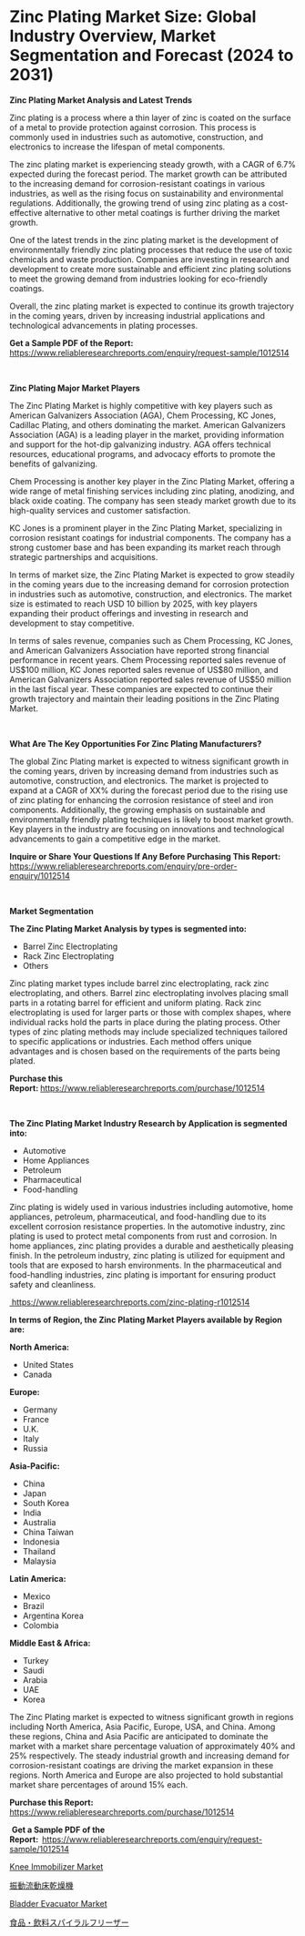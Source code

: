 <p><h1>Zinc Plating Market Size: Global Industry Overview, Market Segmentation and Forecast (2024 to 2031)</h1></p><p><strong>Zinc Plating Market Analysis and Latest Trends</strong></p>
<p><p>Zinc plating is a process where a thin layer of zinc is coated on the surface of a metal to provide protection against corrosion. This process is commonly used in industries such as automotive, construction, and electronics to increase the lifespan of metal components.</p><p>The zinc plating market is experiencing steady growth, with a CAGR of 6.7% expected during the forecast period. The market growth can be attributed to the increasing demand for corrosion-resistant coatings in various industries, as well as the rising focus on sustainability and environmental regulations. Additionally, the growing trend of using zinc plating as a cost-effective alternative to other metal coatings is further driving the market growth.</p><p>One of the latest trends in the zinc plating market is the development of environmentally friendly zinc plating processes that reduce the use of toxic chemicals and waste production. Companies are investing in research and development to create more sustainable and efficient zinc plating solutions to meet the growing demand from industries looking for eco-friendly coatings.</p><p>Overall, the zinc plating market is expected to continue its growth trajectory in the coming years, driven by increasing industrial applications and technological advancements in plating processes.</p></p>
<p><strong>Get a Sample PDF of the Report:&nbsp;</strong> <a href="https://www.reliableresearchreports.com/enquiry/request-sample/1012514">https://www.reliableresearchreports.com/enquiry/request-sample/1012514</a></p>
<p>&nbsp;</p>
<p><strong>Zinc Plating Major Market Players</strong></p>
<p><p>The Zinc Plating Market is highly competitive with key players such as American Galvanizers Association (AGA), Chem Processing, KC Jones, Cadillac Plating, and others dominating the market. American Galvanizers Association (AGA) is a leading player in the market, providing information and support for the hot-dip galvanizing industry. AGA offers technical resources, educational programs, and advocacy efforts to promote the benefits of galvanizing.</p><p>Chem Processing is another key player in the Zinc Plating Market, offering a wide range of metal finishing services including zinc plating, anodizing, and black oxide coating. The company has seen steady market growth due to its high-quality services and customer satisfaction.</p><p>KC Jones is a prominent player in the Zinc Plating Market, specializing in corrosion resistant coatings for industrial components. The company has a strong customer base and has been expanding its market reach through strategic partnerships and acquisitions.</p><p>In terms of market size, the Zinc Plating Market is expected to grow steadily in the coming years due to the increasing demand for corrosion protection in industries such as automotive, construction, and electronics. The market size is estimated to reach USD 10 billion by 2025, with key players expanding their product offerings and investing in research and development to stay competitive.</p><p>In terms of sales revenue, companies such as Chem Processing, KC Jones, and American Galvanizers Association have reported strong financial performance in recent years. Chem Processing reported sales revenue of US$100 million, KC Jones reported sales revenue of US$80 million, and American Galvanizers Association reported sales revenue of US$50 million in the last fiscal year. These companies are expected to continue their growth trajectory and maintain their leading positions in the Zinc Plating Market.</p></p>
<p>&nbsp;</p>
<p><strong>What Are The Key Opportunities For Zinc Plating Manufacturers?</strong></p>
<p><p>The global Zinc Plating market is expected to witness significant growth in the coming years, driven by increasing demand from industries such as automotive, construction, and electronics. The market is projected to expand at a CAGR of XX% during the forecast period due to the rising use of zinc plating for enhancing the corrosion resistance of steel and iron components. Additionally, the growing emphasis on sustainable and environmentally friendly plating techniques is likely to boost market growth. Key players in the industry are focusing on innovations and technological advancements to gain a competitive edge in the market.</p></p>
<p><strong>Inquire or Share Your Questions If Any Before Purchasing This Report:</strong> <a href="https://www.reliableresearchreports.com/enquiry/pre-order-enquiry/1012514">https://www.reliableresearchreports.com/enquiry/pre-order-enquiry/1012514</a></p>
<p>&nbsp;</p>
<p><strong>Market Segmentation</strong></p>
<p><strong>The Zinc Plating Market Analysis by types is segmented into:</strong></p>
<p><ul><li>Barrel Zinc Electroplating</li><li>Rack Zinc Electroplating</li><li>Others</li></ul></p>
<p><p>Zinc plating market types include barrel zinc electroplating, rack zinc electroplating, and others. Barrel zinc electroplating involves placing small parts in a rotating barrel for efficient and uniform plating. Rack zinc electroplating is used for larger parts or those with complex shapes, where individual racks hold the parts in place during the plating process. Other types of zinc plating methods may include specialized techniques tailored to specific applications or industries. Each method offers unique advantages and is chosen based on the requirements of the parts being plated.</p></p>
<p><strong>Purchase this Report:&nbsp;</strong><a href="https://www.reliableresearchreports.com/purchase/1012514">https://www.reliableresearchreports.com/purchase/1012514</a></p>
<p>&nbsp;</p>
<p><strong>The Zinc Plating Market Industry Research by Application is segmented into:</strong></p>
<p><ul><li>Automotive</li><li>Home Appliances</li><li>Petroleum</li><li>Pharmaceutical</li><li>Food-handling</li></ul></p>
<p><p>Zinc plating is widely used in various industries including automotive, home appliances, petroleum, pharmaceutical, and food-handling due to its excellent corrosion resistance properties. In the automotive industry, zinc plating is used to protect metal components from rust and corrosion. In home appliances, zinc plating provides a durable and aesthetically pleasing finish. In the petroleum industry, zinc plating is utilized for equipment and tools that are exposed to harsh environments. In the pharmaceutical and food-handling industries, zinc plating is important for ensuring product safety and cleanliness.</p></p>
<p><a href="https://www.reliableresearchreports.com/zinc-plating-r1012514">&nbsp;https://www.reliableresearchreports.com/zinc-plating-r1012514</a></p>
<p><strong>In terms of Region, the Zinc Plating Market Players available by Region are:</strong></p>
<p>
    <p> <strong> North America: </strong>
        <ul>
            <li>United States</li>
            <li>Canada</li>
        </ul>
        </p> 
    <p> <strong> Europe: </strong>
        <ul>
            <li>Germany</li>
            <li>France</li>
            <li>U.K.</li>
            <li>Italy</li>
            <li>Russia</li>
        </ul>
        </p> 
    <p> <strong> Asia-Pacific: </strong>
        <ul>
            <li>China</li>
            <li>Japan</li>
            <li>South Korea</li>
            <li>India</li>
            <li>Australia</li>
            <li>China Taiwan</li>
            <li>Indonesia</li>
            <li>Thailand</li>
            <li>Malaysia</li>
        </ul>
        </p> 
    <p> <strong> Latin America: </strong>
        <ul>
            <li>Mexico</li>
            <li>Brazil</li>
            <li>Argentina Korea</li>
            <li>Colombia</li>
        </ul>
        </p> 
    <p> <strong> Middle East & Africa: </strong>
        <ul>
            <li>Turkey</li>
            <li>Saudi</li>
            <li>Arabia</li>
            <li>UAE</li>
            <li>Korea</li>
        </ul>
    </p>
    </p>
<p><p>The Zinc Plating market is expected to witness significant growth in regions including North America, Asia Pacific, Europe, USA, and China. Among these regions, China and Asia Pacific are anticipated to dominate the market with a market share percentage valuation of approximately 40% and 25% respectively. The steady industrial growth and increasing demand for corrosion-resistant coatings are driving the market expansion in these regions. North America and Europe are also projected to hold substantial market share percentages of around 15% each.</p></p>
<p><strong>Purchase this Report: </strong><a href="https://www.reliableresearchreports.com/purchase/1012514">https://www.reliableresearchreports.com/purchase/1012514</a></p>
<p>&nbsp;<strong>Get a Sample PDF of the Report:&nbsp;&nbsp;</strong><a href="https://www.reliableresearchreports.com/enquiry/request-sample/1012514">https://www.reliableresearchreports.com/enquiry/request-sample/1012514</a></p>
<p><strong></strong></p>
<p><p><a href="https://github.com/caominhtri712020/Market-Research-Report-List-1/blob/main/knee-immobilizer-market.md">Knee Immobilizer Market</a></p><p><a href="https://github.com/EstaSprer20231/Market-Research-Report-List-2/blob/main/8564191173708.md">振動流動床乾燥機</a></p><p><a href="https://github.com/RichRobinson5/Market-Research-Report-List-5/blob/main/bladder-evacuator-market.md">Bladder Evacuator Market</a></p><p><a href="https://github.com/klon646/Market-Research-Report-List-2/blob/main/2649878173709.md">食品・飲料スパイラルフリーザー</a></p></p>
